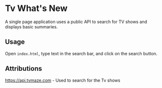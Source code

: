 # Tv What's New

A single page application uses a public API to search for TV shows and displays basic summaries.
## Usage

Open `index.html`, type text in the search bar, and click on the search button.

## Attributions

https://api.tvmaze.com - Used to search for the Tv shows